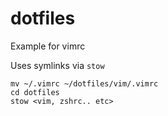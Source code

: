# dotfiles

Example for vimrc

Uses symlinks via `stow`
```
mv ~/.vimrc ~/dotfiles/vim/.vimrc
cd dotfiles
stow <vim, zshrc.. etc>
```
